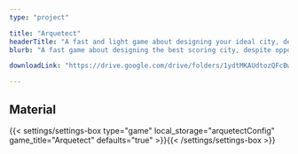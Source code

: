```yaml
---
type: "project"

title: "Arquetect"
headerTitle: "A fast and light game about designing your ideal city, despite opponents starting fires"
blurb: "A fast game about designing the best scoring city, despite opponents starting fires and disease outbreaks. A waitless game using cards in your hand and nothing else."

downloadLink: "https://drive.google.com/drive/folders/1ydtMKAUdtozQFcBwwR8VoP9TrmmNv_0F"

---
```


## Material

{{< settings/settings-box type="game" local_storage="arquetectConfig" game_title="Arquetect" defaults="true" >}}{{< /settings/settings-box >}}


